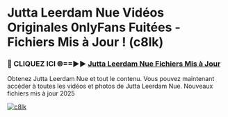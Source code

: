 # Jutta Leerdam Nue Vidéos Originales 0nlyFans Fuitées - Fichiers Mis à Jour ! (c8lk)

<h3>🔴 CLIQUEZ ICI 🌐==►► <a href="https://tinyurl.com/2pmr4ezf" rel="nofollow">Jutta Leerdam Nue Fichiers Mis à Jour</a></h3>

Obtenez Jutta Leerdam Nue et tout le contenu. Vous pouvez maintenant accéder à toutes les vidéos et photos de Jutta Leerdam Nue. Nouveaux fichiers mis à jour 2025

[![c8lk](https://i.imgur.com/6SNvagu.gif)](https://tinyurl.com/2pmr4ezf)
